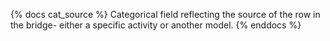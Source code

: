 {% docs cat_source %} Categorical field reflecting the source of the row in the bridge- either a specific activity or another model. {% enddocs %}